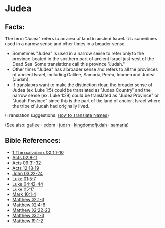 # Judea #

## Facts: ##

The term "Judea" refers to an area of land in ancient Israel. It is sometimes used in a narrow sense and other times in a broader sense.

 * Sometimes "Judea" is used in a narrow sense to refer only to the province located in the southern part of ancient Israel just west of the Dead Sea. Some translations call this province "Judah."
 * Other times "Judea" has a broader sense and refers to all the provinces of ancient Israel, including Galilee, Samaria, Perea, Idumea and Judea (Judah).
 * If translators want to make the distinction clear, the broader sense of Judea (ex. Luke 1:5) could be translated as "Judea Country" and the narrow sense (ex. Luke 1:39) could be translated as "Judea Province" or "Judah Province" since this is the part of the land of ancient Israel where the tribe of Judah had originally lived.

(Translation suggestions: [How to Translate Names](https://git.door43.org/Door43/en-ta-translate-vol1/src/master/content/translate_names.md))

(See also: [galilee](../other/galilee.md) **·** [edom](../other/edom.md) **·** [judah](../other/judah.md) **·** [kingdomofjudah](../other/kingdomofjudah.md) **·** [samaria](../other/samaria.md))

## Bible References: ##

* [1 Thessalonians 02:14-16](https://door43.org/en/bible/notes/1th/02/14)
* [Acts 02:8-11](https://door43.org/en/bible/notes/act/02/08)
* [Acts 09:31-32](https://door43.org/en/bible/notes/act/09/31)
* [Acts 12:18-19](https://door43.org/en/bible/notes/act/12/18)
* [John 03:22-24](https://door43.org/en/bible/notes/jhn/03/22)
* [Luke 01:5-7](https://door43.org/en/bible/notes/luk/01/05)
* [Luke 04:42-44](https://door43.org/en/bible/notes/luk/04/42)
* [Luke 05:17](https://door43.org/en/bible/notes/luk/05/17)
* [Mark 10:1-4](https://door43.org/en/bible/notes/mrk/10/01)
* [Matthew 02:1-3](https://door43.org/en/bible/notes/mat/02/01)
* [Matthew 02:4-6](https://door43.org/en/bible/notes/mat/02/04)
* [Matthew 02:22-23](https://door43.org/en/bible/notes/mat/02/22)
* [Matthew 03:1-3](https://door43.org/en/bible/notes/mat/03/01)
* [Matthew 19:1-2](https://door43.org/en/bible/notes/mat/19/01)

